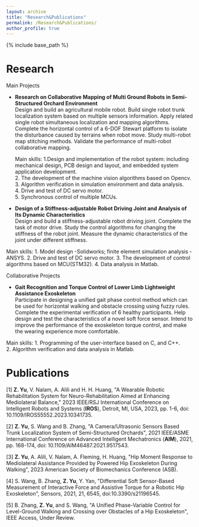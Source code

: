 ```yaml
---
layout: archive
title: "Research&Publications"
permalink: /Research&Publications/
author_profile: true
---
```


{% include base_path %}

Research
======
Main Projects

* **Research on Collaborative Mapping of Multi Ground Robots in Semi-Structured Orchard Environment**   
Design and build an agricultural mobile robot. Build single robot trunk localization system based on multiple sensors information. Apply related single robot simultaneous localization and mapping algorithms. Complete the horizontal control of a 6-DOF Stewart platform to isolate the disturbance caused by terrains when robot move. Study multi-robot map stitching methods. Validate the performance of multi-robot collaborative mapping.    

    Main skills:  1.Design and implementation of the robot system: including mechanical design, PCB design and layout, and embedded system application development.   
                  2. The development of the machine vision algorithms based on Opencv.   
                  3. Algorithm verification in simulation environment and data analysis.    
                  4. Drive and test of DC servo motor.   
                  5. Synchronous control of multiple MCUs.  

* **Design of a Stiffness-adjustable Robot Driving Joint and Analysis of Its Dynamic Characteristics**    
Design and build a stiffness-adjustable robot driving joint. Complete the task of motor drive. Study the control algorithms for changing the stiffness of the robot joint. Measure the dynamic characteristics of the joint under different stiffness.
 
Main skills: 1. Model design -Solidworks; finite element simulation analysis -ANSYS.
             2. Drive and test of DC servo motor.
             3. The development of control algorithms based on MCU(STM32).
             4. Data analysis in Matlab.

Collaborative Projects

* **Gait Recognition and Torque Control of Lower Limb Lightweight Assistance Exoskeleton**   
Participate in designing a unified gait phase control method which can be used for horizontal walking and obstacle crossing using fuzzy rules. Complete the experimental verification of 6 healthy participants. Help design and test the characteristics of a novel soft force sensor. Intend to improve the performance of the exoskeleton torque control, and make the wearing experience more comfortable.     

Main skills: 1. Programming of the user-interface based on C, and C++.   
             2. Algorithm verification and data analysis in Matlab.   




Publications
======
[1] **Z. Yu**, V. Nalam, A. Alili and H. H. Huang, "A Wearable Robotic Rehabilitation System for Neuro-Rehabilitation Aimed at Enhancing Mediolateral Balance," 2023 IEEE/RSJ International Conference on Intelligent Robots and Systems (**IROS**), Detroit, MI, USA, 2023, pp. 1-6, doi: 10.1109/IROS55552.2023.10341735.    

[2] **Z. Yu**, S. Wang and B. Zhang, "A Camera/Ultrasonic Sensors Based Trunk Localization System of Semi-Structured Orchards", 2021 IEEE/ASME International Conference on Advanced Intelligent Mechatronics (**AIM**), 2021, pp. 168-174, doi: 10.1109/AIM46487.2021.9517543.   

[3] **Z. Yu**, A. Alili, V. Nalam, A. Fleming, H. Huang, "Hip Moment Response to Mediolateral Assistance Provided by Powered Hip Exoskeleton During Walking", 2023 American Society of Biomechanics Conference (ASB).    

[4] S. Wang, B. Zhang, **Z. Yu**, Y. Yan, "Differential Soft Sensor-Based Measurement of Interactive Force and Assistive Torque for a Robotic Hip Exoskeleton", Sensors, 2021, 21, 6545, doi:10.3390/s21196545.    

[5] B. Zhang, **Z. Yu**, and S. Wang, "A Unified Phase-Variable Control for Level-Ground Walking and Crossing over Obstacles of a Hip Exoskeleton", IEEE Access, Under Review.
